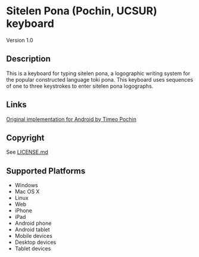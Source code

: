 Sitelen Pona (Pochin, UCSUR) keyboard
==============

Version 1.0

Description
-----------
This is a keyboard for typing sitelen pona, a logographic writing system for
the popular constructed language toki pona. This keyboard uses sequences of
one to three keystrokes to enter sitelen pona logographs.

Links
-----
[Original implementation for Android by Timeo Pochin](https://github.com/timeopochin/tokiponakeyboard)

Copyright
---------
See [LICENSE.md](LICENSE.md)

Supported Platforms
-------------------
 * Windows
 * Mac OS X
 * Linux
 * Web
 * iPhone
 * iPad
 * Android phone
 * Android tablet
 * Mobile devices
 * Desktop devices
 * Tablet devices
